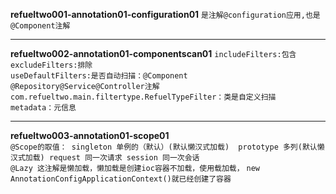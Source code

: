 **refueltwo001-annotation01-configuration01** `是注解@configuration应用,也是@Component注解`
****
**refueltwo002-annotation01-componentscan01**
`includeFilters:包含   excludeFilters:排除`  
`useDefaultFilters:是否自动扫描：@Component @Repository@Service@Controller注解`  
`com.refueltwo.main.filtertype.RefuelTypeFilter：类是自定义扫描   metadata：元信息`  
****
**refueltwo003-annotation01-scope01**  
`@Scope的取值： singleton 单例的（默认）(默认懒汉式加载)  prototype 多列(默认懒汉式加载) request 同一次请求 session 同一次会话`   
`@Lazy 这注解是懒加载，懒加载是创建ioc容器不加载，使用载加载，`
`new AnnotationConfigApplicationContext()就已经创建了容器`